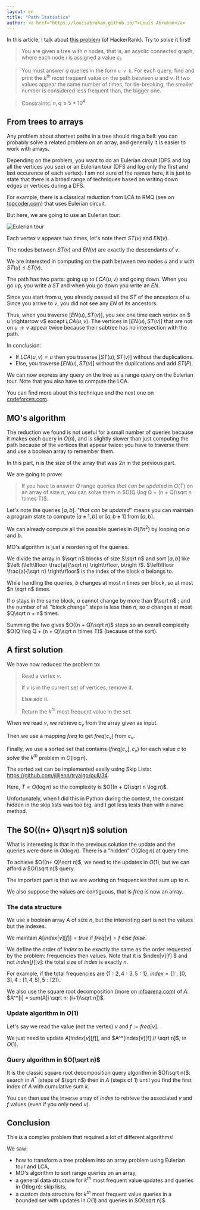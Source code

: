 ```yaml
---
layout: en
title: "Path Statistics"
author: <a href="https://louisabraham.github.io/">Louis Abraham</a>
---
```


In this article, I talk about [this problem](https://www.hackerrank.com/contests/w34/challenges/path-statistics/problem) (of HackerRank). Try to solve it first!

> You are given a tree with $n$ nodes, that is, an acyclic connected graph, where each node $i$ is assigned a value $c_i$.

> You must answer $q$ queries in the form `u v k`. For each query, find and print the $k^{th}$ most frequent value on the path between $u$ and $v$. If two values appear the same number of times, for tie-breaking, the smaller number is considered less frequent than, the bigger one.

> Constraints: $n, q ≤ 5 * 10^4$

## From trees to arrays

Any problem about shortest paths in a tree should ring a bell: you can probably solve a related problem on an array, and generally it is easier to work with arrays.

Depending on the problem, you want to do an Eulerian circuit (DFS and log all the vertices you see) or an Eulerian tour (DFS and log only the first and last occurence of each vertex). I am not sure of the names here, it is just to state that there is a broad range of techniques based on writing down edges or vertices during a DFS.

For example, there is a classical reduction from LCA to RMQ (see on [topcoder.com](https://www.topcoder.com/community/data-science/data-science-tutorials/range-minimum-query-and-lowest-common-ancestor/#Reduction%20from%20LCA%20to%20RMQ)) that uses Eulerian circuit.

But here, we are going to use an Eulerian tour:

![Eulerian tour]({{site.images}}eulerian-circuit.png)

Each vertex $v$ appears two times, let's note them $ST(v)$ and $EN(v)$.

The nodes between $ST(v)$ and $EN(v)$ are exactly the descendants of $v$.

We are interested in computing on the path between two nodes $u$ and $v$ with $ST(u) ≤ ST(v)$.

The path has two parts: going up to $LCA(u, v)$ and going down. When you go up, you write a $ST$ and when you go down you write an $EN$.

Since you start from $u$, you already passed all the $ST$ of the ancestors of $u$. Since you arrive to $v$, you did not see any $EN$ of its ancestors.

Thus, when you traverse $[EN(u), ST(v)]$, you see one time each vertex on $ u \rightarrow v$ except $LCA(u, v)$. The vertices in $[EN(u), ST(v)]$ that are not on $u \rightarrow v$ appear twice because their subtree has no intersection with the path.

In conclusion:

- If $LCA(u, v) = u$ then you traverse $[ST(u), ST(v)]$ without the duplications.
- Else, you traverse $[EN(u), ST(v)]$ without the duplications and add $ST(P)$.



We can now express any query on the tree as a range query on the Eulerian tour. Note that you also have to compute the LCA.

You can find more about this technique and the next one on [codeforces.com](http://codeforces.com/blog/entry/43230).

## MO's algorithm

The reduction we found is not useful for a small number of queries because it makes each query in $O(n)$, and is slightly slower than just computing the path because of the vertices that appear twice: you have to traverse them and use a boolean array to remember them.

In this part, $n$ is the size of the array that was $2n$ in the previous part.

We are going to prove:

> If you have to answer $Q$ range queries _that can be updated_ in $O(T)$ on an array of size $n$, you can solve them in $O(Q \log Q + (n + Q)\sqrt n  \times T)$.

Let's note the queries $[a, b]$. "_that can be updated_" means you can maintain a program state to compute $[a±1, b]$ or $[a, b±1]$ from $[a, b]$.

We can already compute all the possible queries in $O(T n^2)$  by looping on $a$ and $b$.

MO's algorithm is just a reordering of the queries.

We divide the array in $\sqrt n$  blocks of size $\sqrt n$  and sort $[a, b]$ like $\left (\left\lfloor \frac{a}{\sqrt n} \right\rfloor, b\right )$. $\left\lfloor \frac{a}{\sqrt n} \right\rfloor$ is the index of the block $a$ belongs to.

While handling the queries, $b$ changes at most $n$ times per block, so at most $n \sqrt n$  times.

If $a$ stays in the same block, $a$ cannot change by more than $\sqrt n$ ; and the number of all "block change" steps is less than $n$, so $a$ changes at most $Q\sqrt n + n$ times.

Summing the two gives $O((n + Q)\sqrt n)$ steps so an overall complexity $O(Q \log Q + (n + Q)\sqrt n \times T)$ (because of the sort).



## A first solution 

We have now reduced the problem to:

> Read a vertex $v$.
>
> If $v$ is in the current set of vertices, remove it.
>
> Else add it.
>
> Return the $k^{th}$ most frequent value in the set.

When we read $v$, we retrieve $c_v$ from the array given as input.

Then we use a mapping $freq$ to get $freq[c_v]$ from $c_v$.

Finally, we use a sorted set that contains $(freq[c_v], c_v)$ for each value $c$ to solve the $k^{th}$ problem in $O(\log n)$.

The sorted set can be implemented easily using Skip Lists: https://github.com/jilljenn/tryalgo/pull/34.

Here, $T = O(\log n)$ so the complexity is $O((n + Q)\sqrt n \log n)$.

Unfortunately, when I did this in Python during the contest, the constant hidden in the skip lists was too big, and I got less tests than with a naive method.



## The $O((n+ Q)\sqrt n)$ solution

What is interesting is that in the previous solution the update and the queries were done in $O(\log n)$. There is a "hidden" $O(Q \log n)$ at query time.

To achieve $O((n+ Q)\sqrt n)$, we need to the updates in $O(1)$, but we can afford a $O(\sqrt n)$ query.

The important part is that we are working on frequencies that sum up to  $n$. 

We also suppose the values are contiguous, that is $freq$ is now an array.

### The data structure

We use a boolean array $A$ of size $n$, but the interesting part is not the values but the indexes.

We maintain $A[index[v][f]] = true$ if $freq[v] = f$ else $false$.

We define the order of $index$ to be exactly the same as the order requested by the problem: frequencies then values. Note that it is $index[v][f] $ and not $index[f][v]$: the total size of $index$ is exactly $n$.

For example, if the total frequencies are $\{1: 2, 4: 3, 5: 1\}$, $index = \{1: [0, 3], 4: [1, 4, 5], 5: [2]\}$. 

We also use the square root decomposition (more on [infoarena.com](http://www.infoarena.ro/blog/square-root-trick)) of $A$: $A^*[i] = sum(A[i \sqrt n: (i+1)\sqrt n])$.

### Update algorithm in $O(1)$

Let's say we read the value (not the vertex) $v$ and $f := freq[v]$.

We just need to update $A[index[v][f]]$, and $A^*[index[v][f] // \sqrt n]$, in $O(1)$.

### Query algorithm in $O(\sqrt n)$ 

It is the classic square root decomposition query algorithm in $O(\sqrt n)$: search in $A^*$ (steps of $\sqrt n$) then in $A$ (steps of $1$) until you find the first index of $A$ with cumulative sum $k$.

You can then use the inverse array of $index$ to retrieve the associated $v$ and $f$ values (even if you only need $v$).

## Conclusion

This is a complex problem that required a lot of different algorithms!

We saw:

- how to transform a tree problem into an array problem using Eulerian tour and LCA,
- MO's algorithm to sort range queries on an array,
- a general data structure for $k^{th}$ most frequent value updates and queries in $O(\log n)$: skip lists,
- a custom data structure for $k^{th}$ most frequent value queries in a bounded set with updates in $O(1)$ and queries in $O(\sqrt n)$.

